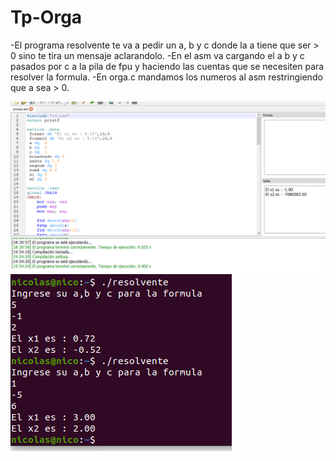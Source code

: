 # Tp-Orga
-El programa resolvente te va a pedir un a, b y c donde la a tiene que ser > 0 sino te tira un mensaje aclarandolo.
-En el asm va cargando el a b y c pasados por c a la pila de fpu y haciendo las cuentas que se necesiten para resolver 
la formula.
-En orga.c mandamos los numeros al asm restringiendo que a sea > 0.

![Screenshot](Codigoasm.png) 
![Screenshot](ProgramaResolvente.png) 
